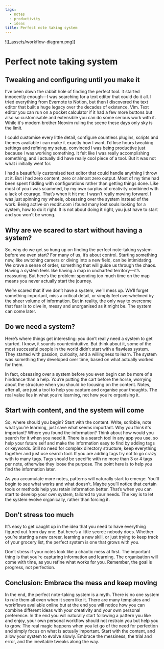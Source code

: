 ```yaml
---
tags:
  - notes
  - productivity
  - ideas
title: Perfect note taking system
---
```


![[_assets/workflow-diagram.png]]

# Perfect note taking system

## Tweaking and configuring until you make it

I’ve been down the rabbit hole of finding the perfect tool. It started innocently enough—I was searching for a text editor that could do it all. I tried everything from Evernote to Notion, but then I discovered the text editor that built a huge legacy over the decades of existence, Vim. Text editor you can run on a pocket calculator if it had a few more buttons but also so customisable and extensible you can do some serious work with it. While it's modern brother Neovim ruling the scene these days only sky is the limit.

I could customise every little detail, configure countless plugins, scripts and themes available i can make it exactly how I want. I’d lose hours tweaking settings and refining my setup, convinced I was being productive just because I was working something. It felt like I was really accomplishing something, and i actually did have really cool piece of a tool. But it was not what i initially went for.

I had a beautifully customised text editor that could handle anything i throw at it. But i had zero content, zero or almost zero output. Most of my time had been spent fiddling with configurations rather than getting things done. Like most of you i was scammed, by my own surplus of creativity combined with a lack of courage. That’s when it hit me: I wasn’t really moving forward. I was just spinning my wheels, obsessing over the system instead of the work. Being active on reddit.com i found many lost souls looking for a system, how to do it right. It is not about doing it right, you just have to start and you won't be wrong.

## Why are we scared to start without having a system?

So, why do we get so hung up on finding the perfect note-taking system before we even start? For many of us, it’s about control. Starting something new, like switching careers or diving into a new field, can be intimidating. We crave a sense of order, something that will guide us through the chaos. Having a system feels like having a map in uncharted territory—it’s reassuring. But here’s the problem: spending too much time on the map means you never actually start the journey.

We’re scared that if we don’t have a system, we’ll mess up. We’ll forget something important, miss a critical detail, or simply feel overwhelmed by the sheer volume of information. But in reality, the only way to overcome that fear is to dive in, messy and unorganised as it might be. The system can come later.

## Do we need a system?

Here’s where things get interesting: you don’t really need a system to get started. I know, it sounds counterintuitive. But think about it, some of the most successful people in the world didn’t start with a flawless system. They started with passion, curiosity, and a willingness to learn. The system was something they developed over time, based on what actually worked for them.

In fact, obsessing over a system before you even begin can be more of a hindrance than a help. You’re putting the cart before the horse, worrying about the structure when you should be focusing on the content. Notes, after all, are just a tool to help you capture and organise your thoughts. The real value lies in what you’re learning, not how you’re organising it.

## Start with content, and the system will come

So, where should you begin? Start with the content. Write, scribble,  note what you’re learning, just save what seems important. Why you think it's important? Where you found the information? Think about how would you search for it when you need it. There is a search tool in any app you use, so help your future self and make the information easy to find by adding tags or keywords. Still no need for complex directory structure, keep everything together and just use search tool. If you are adding tags try not to go crazy with to many tags. Tags should be specific with no more than 3 or 4 tags per note, otherwise they loose the purpose. The point here is to help you find the information later.

As you accumulate more notes, patterns will naturally start to emerge. You’ll begin to see what works and what doesn’t. Maybe you’ll notice that certain tools or methods help you retain information better. That’s when you can start to develop your own system, tailored to your needs. The key is to let the system evolve organically, rather than forcing it.

## Don’t stress too much

It’s easy to get caught up in the idea that you need to have everything figured out from day one. But here’s a little secret: nobody does. Whether you’re starting a new career, learning a new skill, or just trying to keep track of your grocery list, the perfect system is one that grows with you.

Don’t stress if your notes look like a chaotic mess at first. The important thing is that you’re capturing information and learning. The organisation will come with time, as you refine what works for you. Remember, the goal is progress, not perfection.

## Conclusion: Embrace the mess and keep moving

In the end, the perfect note-taking system is a myth. There is no one system to rule them all even when it seem like it. There are many templates and workflows available online but at the end you will notice how you can combine different ideas with your creativity and your own personal preference. In the end you will naturally start following a pattern you like and enjoy, your own personal workflow should not restrain you but help you to grow. The real magic happens when you let go of the need for perfection and simply focus on what is actually important. Start with the content, and allow your system to evolve slowly. Embrace the messiness, the trial and error, and the inevitable tweaks along the way.
